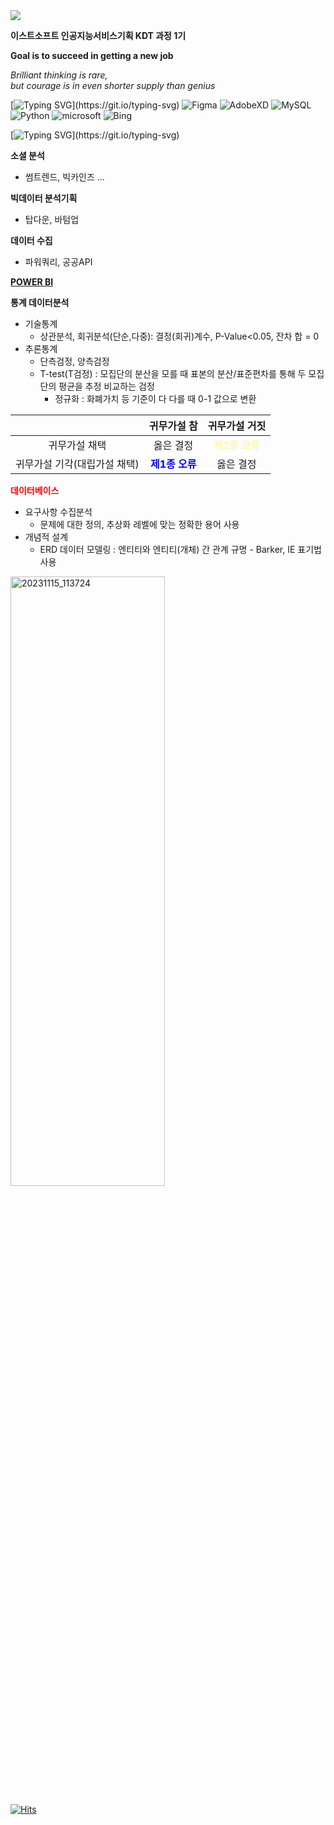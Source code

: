 
<img src="https://capsule-render.vercel.app/api?type=waving&color=gradient&height=200&section=header&text=WASSUP!&fontSize=90" />

**이스트소프트 인공지능서비스기획 KDT 과정 1기** 

**Goal is to succeed in getting a new job**   

*Brilliant thinking is rare,   
but courage is in even shorter supply than genius*   
  

[![Typing SVG](https://readme-typing-svg.demolab.com?font=Fira+Code&pause=1000&random=false&width=435&lines=What+we've+learned+tools...)](https://git.io/typing-svg)   
![Figma](https://img.shields.io/badge/Figma-F24E1E?style=for-the-badge&logo=figma&logoColor=white)
![AdobeXD](https://img.shields.io/badge/Adobe%20XD-470137?style=for-the-badge&logo=Adobe%20XD&logoColor=#FF61F6)
![MySQL](https://img.shields.io/badge/MySQL-00000F?style=for-the-badge&logo=mysql&logoColor=white)
![Python](https://img.shields.io/badge/Python-3776AB?style=for-the-badge&logo=python&logoColor=white)
![microsoft](https://img.shields.io/badge/Microsoft-666666?style=for-the-badge&logo=microsoft&logoColor=white)
![Bing](https://img.shields.io/badge/Bing-1572B6?style=for-the-badge&logo=bing&logoColor=white)

</div>

[![Typing SVG](https://readme-typing-svg.demolab.com?font=Fira+Code&pause=1000&color=E63477&random=false&width=435&lines=What+we've+learned+about+data...)](https://git.io/typing-svg)

**소셜 분석**   
- 썸트렌드, 빅카인즈 ...   

**빅데이터 분석기획**
- 탑다운, 바텀업   

**데이터 수집**   
- 파워쿼리, 공공API   

[**POWER BI**](https://community.fabric.microsoft.com/t5/Data-Stories-Gallery/bd-p/DataStoriesGallery) 

**통계 데이터분석**
* 기술통계
  - 상관분석, 회귀분석(단순,다중): 결정(회귀)계수, P-Value<0.05, 잔차 합 = 0
* 추론통계
  - 단측검정, 양측검정
  - T-test(T검정) : 모집단의 분산을 모를 때 표본의 분산/표준편차를 통해 두 모집단의 평균을 추정 비교하는 검정
    + 정규화 : 화폐가치 등 기준이 다 다를 때 0-1 값으로 변환
     
|  |귀무가설 참|귀무가설 거짓|
|:-----:|:-----:|:-----:|
|귀무가설 채택|옳은 결정|<span style="color:#fff5b1">**제2종 오류**</span>|
|귀무가설 기각(대립가설 채택)|<span style="color:blue">**제1종 오류**</span>|옳은 결정|   
     
<span style="color:red">**데이터베이스**</span>
* 요구사항 수집분석
  - 문제에 대한 정의, 추상화 레벨에 맞는 정확한 용어 사용
* 개념적 설계
  - ERD 데이터 모델링 : 엔티티와 엔티티(개체) 간 관계 규명 - Barker, IE 표기법 사용

<img src=https://github.com/vivavory/WASSUP/assets/151701348/c1a4c54b-aefd-4c96-8bf7-5ec561c06c9d width="70%" height="50%" title="px(픽셀) 크기 설정" alt="20231115_113724"></img> 




[![Hits](https://hits.seeyoufarm.com/api/count/incr/badge.svg?url=https%3A%2F%2Fgithub.com%2Fvivavory%2Fhit-counter&count_bg=%2379C83D&title_bg=%23555555&icon=&icon_color=%23E7E7E7&title=hits&edge_flat=false)](https://hits.seeyoufarm.com)
